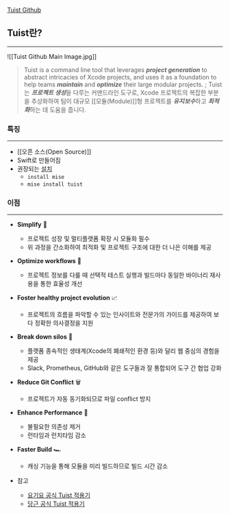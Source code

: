 [Tuist Github](https://github.com/tuist/tuist)

## Tuist란?
---
![[Tuist Github Main Image.jpg]]

>Tuist is a command line tool that leverages **_project generation_** to abstract intricacies of Xcode projects, and uses it as a foundation to help teams **_maintain_** and **_optimize_** their large modular projects.
>; Tuist는 ***프로젝트 생성***을 다루는 커맨드라인 도구로, Xcode 프로젝트의 복잡한 부분을 추상화하여 팀이 대규모 [[모듈(Module)]]형 프로젝트를 ***유지보수***하고 ***최적화***하는 데 도움을 줍니다.

### 특징
---
- [[오픈 소스(Open Source)]]
- Swift로 만들어짐
- 권장되는 [설치](https://docs.tuist.dev/en/guides/quick-start/install-tuist)
	- `install mise`
	- `mise install tuist`

### 이점
---
- **Simplify** 🌱
	- 프로젝트 성장 및 멀티플랫폼 확장 시 모듈화 필수
	- 위 과정을 간소화하여 최적화 및 프로젝트 구조에 대한 더 나은 이해를 제공
- **Optimize workflows** 🚀
	- 프로젝트 정보를 다룰 때 선택적 테스트 실행과 빌드마다 동일한 바이너리 재사용을 통한 효율성 개선
- **Foster healthy project evolution** 📈
	- 프로젝트의 흐름을 파악할 수 있는 인사이트와 전문가의 가이드를 제공하여 보다 정확한 의사결정을 지원
- **Break down silos** 💜
	- 플랫폼 종속적인 생태계(Xcode의 폐쇄적인 환경 등)와 달리 웹 중심의 경험을 제공
	- Slack, Prometheus, GitHub와 같은 도구들과 잘 통합되어 도구 간 협업 강화

- **Reduce Git Conflict** 🗑️
	- 프로젝트가 자동 동기화되므로 파일 conflict 방지
- **Enhance Performance** 🫧
	- 불필요한 의존성 제거
	- 런타임과 런치타임 감소
- **Faster Build** 🏎️
	- 캐싱 기능을 통해 모듈을 미리 빌드하므로 빌드 시간 감소

- 참고
	- [요기요 공식 Tuist 적용기](https://techblog.yogiyo.co.kr/ios-프로젝트에-tuist-적용기-1d8f7d489252)
	- [당근 공식 Tuist 적용기](https://medium.com/daangn/xcodegen-에서-tuist-로-전환하기-3f0156e0c2ea)
